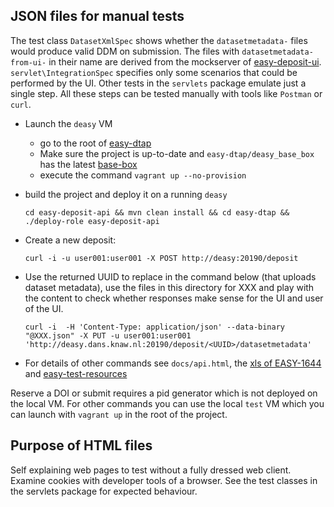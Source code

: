 JSON files for manual tests
---------------------------

The test class `DatasetXmlSpec` shows whether the `datasetmetadata-` files would produce valid DDM on submission.
The files with `datasetmetadata-from-ui-` in their name are derived from the mockserver of [easy-deposit-ui].
`servlet\IntegrationSpec` specifies only some scenarios that could be performed by the UI.
Other tests in the `servlets` package emulate just a single step.
All these steps can be tested manually with tools like `Postman` or `curl`.

* Launch the `deasy` VM
  * go to the root of [easy-dtap]
  * Make sure the project is up-to-date and `easy-dtap/deasy_base_box` has the latest [base-box]
  * execute the command `vagrant up --no-provision` 
* build the project and deploy it on a running `deasy`

      cd easy-deposit-api && mvn clean install && cd easy-dtap && ./deploy-role easy-deposit-api

* Create a new deposit:

      curl -i -u user001:user001 -X POST http://deasy:20190/deposit

* Use the returned UUID to replace <UUID> in the command below (that uploads dataset metadata),
  use the files in this directory for XXX
  and play with the content to check whether responses make sense for the UI and user of the UI.


      curl -i  -H 'Content-Type: application/json' --data-binary "@XXX.json" -X PUT -u user001:user001 'http://deasy.dans.knaw.nl:20190/deposit/<UUID>/datasetmetadata'

* For details of other commands see `docs/api.html`, the [xls of EASY-1644] and [easy-test-resources]

Reserve a DOI or submit requires a pid generator which is not deployed on the local VM.
For other commands you can use the local `test` VM
which you can launch with `vagrant up` in the root of the project. 

[easy-test-resources]: https://github.com/DANS-KNAW/easy-test-resources/blob/master/test-run/EASY-1525-deposit-api.md
[xls of EASY-1644]: https://drivenbydata.atlassian.net/secure/attachment/25376/2018-08-03%20EASY-1644%20Deposit_API_1.0.0.xlsx
[base-box]: http://develop.dans.knaw.nl/boxes/
[easy-deposit-ui]: https://github.com/DANS-KNAW/easy-deposit-ui
[easy-dtap]: https://github.com/DANS-KNAW/easy-dtap


Purpose of HTML files
---------------------

Self explaining web pages to test without a fully dressed web client.
Examine cookies with developer tools of a browser.
See the test classes in the servlets package for expected behaviour.